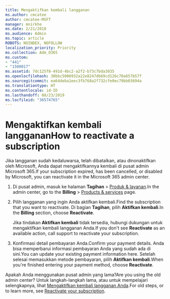 ```yaml
---
title: Mengaktifkan kembali langganan
ms.author: cmcatee
author: cmcatee-MSFT
manager: mnirkhe
ms.date: 2/21/2018
ms.audience: Admin
ms.topic: article
ROBOTS: NOINDEX, NOFOLLOW
localization_priority: Priority
ms.collection: Adm_O365
ms.custom:
- "441"
- "1500017"
ms.assetid: 7dc125f8-491d-4bc2-a2f2-b73c7bda3035
ms.openlocfilehash: 30bbc5006932a22e8247db69cd126c70a657b57f
ms.sourcegitcommit: ea64deba1eec3fb768a2f732cfe0ec79bb03694a
ms.translationtype: HT
ms.contentlocale: id-ID
ms.lasthandoff: 08/23/2019
ms.locfileid: "36574765"
---
```

# <a name="how-to-reactivate-a-subscription"></a><span data-ttu-id="18b55-102">Mengaktifkan kembali langganan</span><span class="sxs-lookup"><span data-stu-id="18b55-102">How to reactivate a subscription</span></span>

<span data-ttu-id="18b55-103">Jika langganan sudah kedaluwarsa, telah dibatalkan, atau dinonaktifkan oleh Microsoft, Anda dapat mengaktifkannya kembali di pusat admin Microsoft 365.</span><span class="sxs-lookup"><span data-stu-id="18b55-103">If your subscription expired, has been cancelled, or disabled by Microsoft, you can reactivate it in the Microsoft 365 admin center.</span></span>
  
1. <span data-ttu-id="18b55-104">Di pusat admin, masuk ke halaman **Tagihan** \> [Produk & layanan](https://go.microsoft.com/fwlink/p/?linkid=842054).</span><span class="sxs-lookup"><span data-stu-id="18b55-104">In the admin center, go to the **Billing** \> [Products & services](https://go.microsoft.com/fwlink/p/?linkid=842054) page.</span></span>

2. <span data-ttu-id="18b55-105">Pilih langganan yang ingin Anda aktifkan kembali.</span><span class="sxs-lookup"><span data-stu-id="18b55-105">Find the subscription that you want to reactivate.</span></span> <span data-ttu-id="18b55-106">Di bagian **Tagihan**, pilih **Aktifkan kembali**.</span><span class="sxs-lookup"><span data-stu-id="18b55-106">In the **Billing** section, choose **Reactivate**.</span></span>

    <span data-ttu-id="18b55-107">Jika tindakan **Aktifkan kembali** tidak tersedia, hubungi dukungan untuk mengaktifkan kembali langganan Anda.</span><span class="sxs-lookup"><span data-stu-id="18b55-107">If you don't see **Reactivate** as an available action, call support to reactivate your subscription.</span></span>

3. <span data-ttu-id="18b55-108">Konfirmasi detail pembayaran Anda.</span><span class="sxs-lookup"><span data-stu-id="18b55-108">Confirm your payment details.</span></span> <span data-ttu-id="18b55-109">Anda bisa memperbarui informasi pembayaran Anda yang sudah ada di sini.</span><span class="sxs-lookup"><span data-stu-id="18b55-109">You can update your existing payment information here.</span></span> <span data-ttu-id="18b55-110">Setelah selesai memasukkan metode pembayaran, pilih **Aktifkan kembali**.</span><span class="sxs-lookup"><span data-stu-id="18b55-110">When you're finished entering your payment method, choose **Reactivate**.</span></span>

<span data-ttu-id="18b55-111">Apakah Anda menggunakan pusat admin yang lama?</span><span class="sxs-lookup"><span data-stu-id="18b55-111">Are you using the old admin center?</span></span> <span data-ttu-id="18b55-112">Untuk langkah-langkah lama, atau untuk mempelajari selengkapnya, lihat [Mengaktifkan kembali langganan Anda](https://docs.microsoft.com/office365/admin/subscriptions-and-billing/reactivate-your-subscription).</span><span class="sxs-lookup"><span data-stu-id="18b55-112">For old steps, or to learn more, see [Reactivate your subscription](https://docs.microsoft.com/office365/admin/subscriptions-and-billing/reactivate-your-subscription).</span></span>
